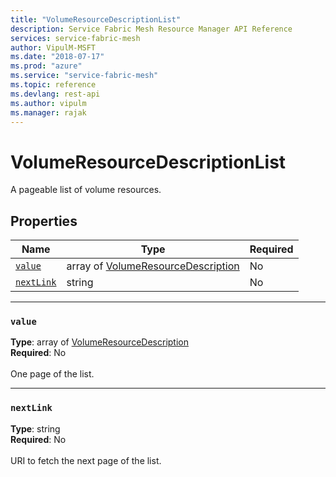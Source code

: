 ```yaml
---
title: "VolumeResourceDescriptionList"
description: Service Fabric Mesh Resource Manager API Reference
services: service-fabric-mesh
author: VipulM-MSFT
ms.date: "2018-07-17"
ms.prod: "azure"
ms.service: "service-fabric-mesh"
ms.topic: reference
ms.devlang: rest-api
ms.author: vipulm
ms.manager: rajak
---
```

# VolumeResourceDescriptionList

A pageable list of volume resources.

## Properties
| Name | Type | Required |
| --- | --- | --- |
| [`value`](#value) | array of [VolumeResourceDescription](sfmeshrp-model-volumeresourcedescription.md) | No |
| [`nextLink`](#nextlink) | string | No |

____
### `value`
__Type__: array of [VolumeResourceDescription](sfmeshrp-model-volumeresourcedescription.md) <br/>
__Required__: No<br/>
<br/>
One page of the list.

____
### `nextLink`
__Type__: string <br/>
__Required__: No<br/>
<br/>
URI to fetch the next page of the list.
